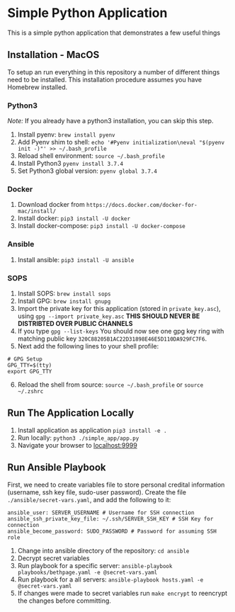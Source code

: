 # Simple Python Application

This is a simple python application that demonstrates a few useful things

## Installation - MacOS

To setup an run everything in this repository a number of different things need
to be installed. This installation procedure assumes you have Homebrew installed.

### Python3

*Note:* If you already have a python3 installation, you can skip this step.

1. Install pyenv: `brew install pyenv`
2. Add Pyenv shim to shell: `echo '#Pyenv initialization\neval "$(pyenv init -)"' >> ~/.bash_profile` 
3. Reload shell environment: `source ~/.bash_profile`
4. Install Python3 `pyenv install 3.7.4`
5. Set Python3 global version: `pyenv global 3.7.4`

### Docker

1. Download docker from `https://docs.docker.com/docker-for-mac/install/`
2. Install docker: `pip3 install -U docker`
3. Install docker-compose: `pip3 install -U docker-compose`

### Ansible

1. Install ansible: `pip3 install -U ansible`

### SOPS

1. Install SOPS: `brew install sops`
2. Install GPG: `brew install gnupg`
3. Import the private key for this application (stored in `private_key.asc`), using `gpg --import private_key.asc` **THIS SHOULD NEVER BE DISTRIBTED OVER PUBLIC CHANNELS**
4. If you type `gpg --list-keys` You should now see one gpg key ring with matching public key `320C88205B1AC22D31898E46E5D110DA929FC7F6`. 
5. Next add the following lines to your shell profile:
```
# GPG Setup
GPG_TTY=$(tty)
export GPG_TTY
```
6. Reload the shell from source: `source ~/.bash_profile` or `source ~/.zshrc`

## Run The Application Locally

1. Install application as application `pip3 install -e .`
2. Run locally: `python3 ./simple_app/app.py`
3. Navigate your browser to [localhost:9999](localhost:9999)

## Run Ansible Playbook

First, we need to create variables file to store personal credital information 
(username, ssh key file, sudo-user password). Create the file `./ansible/secret-vars.yaml`,
and add the following to it:

```
ansible_user: SERVER_USERNAME # Username for SSH connection
ansible_ssh_private_key_file: ~/.ssh/SERVER_SSH_KEY # SSH Key for connection
ansible_become_password: SUDO_PASSWORD # Password for assuming SSH role
```

1. Change into ansible directory of the repository: `cd ansible`
2. Decrypt secret variables
3. Run playbook for a specific server: `ansible-playbook playbooks/bethpage.yaml -e @secret-vars.yaml`
4. Run playbook for a all servers: `ansible-playbook hosts.yaml -e @secret-vars.yaml`
5. If changes were made to secret variables run `make encrypt` to reencrypt the changes before committing.